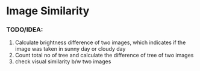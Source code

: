 # Image Similarity

### TODO/IDEA:

1. Calculate brightness difference of two images, which indicates if the image was taken in sunny day or cloudy day
2. Count total no of tree and calculate the difference of tree of two images
3. check visual similarity b/w two images
